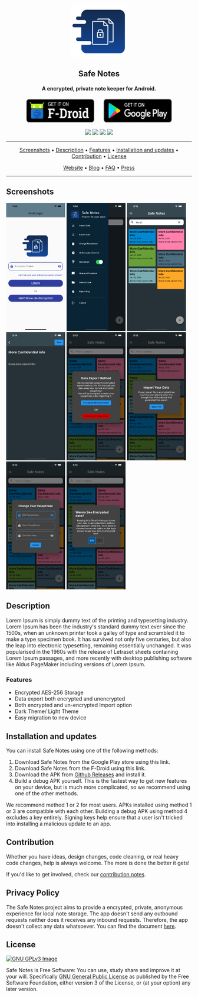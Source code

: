 <p align="center"><a href="https://safe-notes.keshav.space"><img src="assets/splash.png" width="150"></a></p> 
<h2 align="center"><b>Safe Notes</b></h2>
<h4 align="center">A encrypted, private note keeper for Android.</h4>

<p align="center"><a href="f-droid url"><img src="assets/get-it-on-f-droid-badge.png" height='65px'></a>&nbsp;&nbsp;&nbsp;&nbsp;&nbsp;&nbsp;<a href="google play url"><img src="assets/get-it-on-google-play-badge.png" height='65px' ></a></p>

<p align="center">
<a href="https://github.com/keshav-space/safe_notes/releases" alt="GitHub release"><img src="https://img.shields.io/github/v/release/keshav-space/safe_notes" ></a>
<a href="https://www.gnu.org/licenses/gpl-3.0" alt="License: GPLv3"><img src="https://img.shields.io/badge/License-GPL%20v3-blue.svg"></a>
<a href="https://github.com/keshav-space/safe_notes/actions/" alt="Build Status"><img src="https://github.com/keshav-space/safe_notes/actions/workflows/flutter-ci.yml/badge.svg"></a>
<a href="https://matrix.to/#/#safenotes:matrix.org" alt="IRC channel: #newpipe"><img src="https://img.shields.io/matrix/safenotes:matrix.org"></a>

</p>
<hr>
<p align="center"><a href="#screenshots">Screenshots</a> &bull; <a href="#description">Description</a> &bull; <a href="#features">Features</a> &bull; <a href="#installation-and-updates">Installation and updates</a> &bull; <a href="#contribution">Contribution</a> <!-- &bull; <a href="#donate">Donate</a> --> &bull; <a href="#license">License</a></p>
<p align="center"><a href="https://safe-notes.keshav.space">Website</a> &bull; <a href="https://safe-notes.keshav.space/blog/">Blog</a> &bull; <a href="https://safe-notes.keshav.space/FAQ/">FAQ</a> &bull; <a href="https://safe-notes.keshav.space/press/">Press</a></p>
<hr>



## Screenshots

[<img src="metadata/android/images/phoneScreenshots/shot_01.png" width=160>](metadata/android/images/phoneScreenshots/shot_01.png)
[<img src="metadata/android/images/phoneScreenshots/shot_02.png" width=160>](metadata/android/images/phoneScreenshots/shot_02.png)
[<img src="metadata/android/images/phoneScreenshots/shot_03.png" width=160>](metadata/android/images/phoneScreenshots/shot_03.png)
[<img src="metadata/android/images/phoneScreenshots/shot_04.png" width=160>](metadata/android/images/phoneScreenshots/shot_04.png)
[<img src="metadata/android/images/phoneScreenshots/shot_05.png" width=160>](metadata/android/images/phoneScreenshots/shot_05.png)
[<img src="metadata/android/images/phoneScreenshots/shot_06.png" width=160>](metadata/android/images/phoneScreenshots/shot_06.png)
[<img src="metadata/android/images/phoneScreenshots/shot_07.png" width=160>](metadata/android/images/phoneScreenshots/shot_07.png)
[<img src="metadata/android/images/phoneScreenshots/shot_08.png" width=160>](metadata/android/images/phoneScreenshots/shot_08.png)

<!-- [<img src="metadata/android/images/phoneScreenshots/shot_09.png" width=160>](metadata/android/images/phoneScreenshots/shot_09.png)
[<img src="metadata/android/images/phoneScreenshots/shot_10.png" width=160>](metadata/android/images/phoneScreenshots/shot_10.png)
[<img src="metadata/android/images/phoneScreenshots/shot_11.png" width=405>](metadata/android/images/phoneScreenshots/shot_11.png)
[<img src="metadata/android/images/phoneScreenshots/shot_12.png" width=405>](metadata/android/images/phoneScreenshots/shot_12.png) -->

## Description

Lorem Ipsum is simply dummy text of the printing and typesetting industry. Lorem Ipsum has been the industry's standard dummy text ever since the 1500s, when an unknown printer took a galley of type and scrambled it to make a type specimen book. It has survived not only five centuries, but also the leap into electronic typesetting, remaining essentially unchanged. It was popularised in the 1960s with the release of Letraset sheets containing Lorem Ipsum passages, and more recently with desktop publishing software like Aldus PageMaker including versions of Lorem Ipsum.

### Features

* Encrypted AES-256 Storage
* Data export both encrypted and unencrypted
* Both encrypted and un-encrypted Import option
* Dark Theme/ Light Theme
* Easy migration to new device

<!-- Hidden span to keep old links compatible. -->
<span id="updates"></span>

## Installation and updates
You can install Safe Notes using one of the following methods:
 1. Download Safe Notes from the Google Play store using this link.
 2. Download Safe Notes from the F-Droid using this link.
 3. Download the APK from [Github Releases](https://github.com/keshav-space/safe_notes) and install it.
 4. Build a debug APK yourself. This is the fastest way to get new features on your device, but is much more complicated, so we recommend using one of the other methods.

We recommend method 1 or 2 for most users. APKs installed using method 1 or 3 are compatible with each other. Building a debug APK using method 4 excludes a key entirely. Signing keys help ensure that a user isn't tricked into installing a malicious update to an app.


## Contribution
Whether you have ideas, design changes, code cleaning, or real heavy code changes, help is always welcome.
The more is done the better it gets!

If you'd like to get involved, check our [contribution notes](.github/CONTRIBUTING.md).

## Privacy Policy

The Safe Notes project aims to provide a encrypted, private, anonymous experience for local note storage. The app doesn't send any outbound requests neither does it receives any inbound requests. Therefore, the app doesn't collect any data whatsoever. You can find the document [here](https://safe-notes.keshav.space/legal/privacy/).

## License
[![GNU GPLv3 Image](https://www.gnu.org/graphics/gplv3-127x51.png)](https://www.gnu.org/licenses/gpl-3.0.en.html)  

Safe Notes is Free Software: You can use, study share and improve it at your
will. Specifically 
[GNU General Public License](https://www.gnu.org/licenses/gpl.html) as
published by the Free Software Foundation, either version 3 of the License, or
(at your option) any later version.  